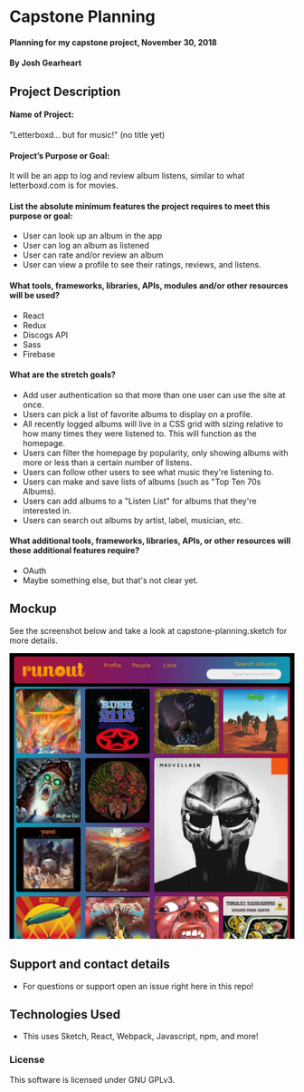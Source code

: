 # Capstone Planning

#### Planning for my capstone project, November 30, 2018

#### By Josh Gearheart

## Project Description

#### Name of Project:
"Letterboxd... but for music!" (no title yet)

#### Project’s Purpose or Goal:
It will be an app to log and review album listens, similar to what letterboxd.com is for movies.

#### List the absolute minimum features the project requires to meet this purpose or goal:

- User can look up an album in the app
- User can log an album as listened
- User can rate and/or review an album
- User can view a profile to see their ratings, reviews, and listens.

#### What tools, frameworks, libraries, APIs, modules and/or other resources will be used?

- React
- Redux
- Discogs API
- Sass
- Firebase

#### What are the stretch goals?

- Add user authentication so that more than one user can use the site at once.
- Users can pick a list of favorite albums to display on a profile.
- All recently logged albums will live in a CSS grid with sizing relative to how many times they were listened to.  This will function as the homepage.
- Users can filter the homepage by popularity, only showing albums with more or less than a certain number of listens.
- Users can follow other users to see what music they're listening to.
- Users can make and save lists of albums (such as "Top Ten 70s Albums).
- Users can add albums to a "Listen List" for albums that they're interested in.
- Users can search out albums by artist, label, musician, etc.

#### What additional tools, frameworks, libraries, APIs, or other resources will these additional features require?

- OAuth
- Maybe something else, but that's not clear yet.

## Mockup

See the screenshot below and take a look at capstone-planning.sketch for more details.

![screenshot](https://raw.githubusercontent.com/gearjosh/capstone-planning/master/img/homepage-screenshot.png)

<!-- ### Specs

## Setup/Installation Requirements

### Pre-Install

You must have Node.js an installed on your machine. If not, follow these pre-instructions:

****

#### **Node.js Install**

##### _For OSX_

- First, install Homebrew if it is not installed on your computer already.
  - To install Homebrew, enter the following in order in terminal:
  - `$ /usr/bin/ruby -e "$(curl -fsSL https://raw.githubusercontent.com/Homebrew/install/master/install)"`
  - `$ echo 'export PATH=/usr/local/bin:$PATH' >> ~/.bash_profile`

##### _For other operating systems_

Head on over to the [Node website](https://nodejs.org/en/download/) to download and install the appropriate installer for your computer.

##### _Install Node.js_

Now install Node.js like this in terminal: `$ brew install node`.

****

#### **Windows Users**

If you have a windows machine, you may also need a terminal program.  If so, download and install Git BASH at msysgit.github.io, and open it before continuing.

****

### Install

- Open terminal and enter `$ cd Desktop` (or your preferred destination).
- Then enter `$ git clone https://github.com/gearjosh/XXXXX.git`.
- Enter `$ cd XXXXX`.
- Enter `$ npm install`
- Finally, enter `$ npm run start`.

## Notes


## Known Bugs -->


## Support and contact details
- For questions or support open an issue right here in this repo!

## Technologies Used
- This uses Sketch, React, Webpack, Javascript, npm, and more!

### License
This software is licensed under GNU GPLv3.
